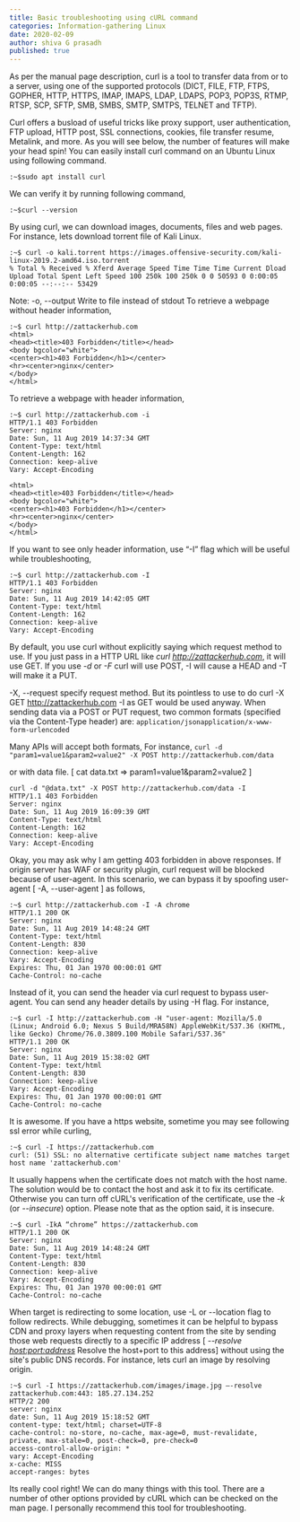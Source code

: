 ```yaml
---
title: Basic troubleshooting using cURL command
categories: Information-gathering Linux
date: 2020-02-09 
author: shiva G prasadh
published: true
---
```


As per the manual page description, curl is a tool to transfer data from or to a server, using one of the supported protocols (DICT, FILE, FTP, FTPS, GOPHER, HTTP, HTTPS, IMAP, IMAPS, LDAP, LDAPS, POP3, POP3S, RTMP, RTSP, SCP, SFTP, SMB, SMBS, SMTP, SMTPS, TELNET and TFTP). 

Curl offers a busload of useful tricks like proxy support, user authentication, FTP upload, HTTP post, SSL connections, cookies, file transfer resume, Metalink, and more. As you will see below, the number of features will make your head spin! You can easily install curl command on an Ubuntu Linux using following command.

```:~$sudo apt install curl```
 
We can verify it by running following command,

```:~$curl --version```
 

By using curl, we can download images, documents, files and web pages. For instance, lets download torrent file of Kali Linux.

``` 
:~$ curl -o kali.torrent https://images.offensive-security.com/kali-linux-2019.2-amd64.iso.torrent
% Total % Received % Xferd Average Speed Time Time Time Current Dload Upload Total Spent Left Speed 100 250k 100 250k 0 0 50593 0 0:00:05 0:00:05 --:--:-- 53429
```
 
Note: -o, --output <file> Write to file instead of stdout
To retrieve a webpage without header information,

``` 
:~$ curl http://zattackerhub.com
<html>
<head><title>403 Forbidden</title></head>
<body bgcolor="white">
<center><h1>403 Forbidden</h1></center>
<hr><center>nginx</center>
</body>
</html>
```

To retrieve a webpage with header information,

``` 
:~$ curl http://zattackerhub.com -i
HTTP/1.1 403 Forbidden
Server: nginx
Date: Sun, 11 Aug 2019 14:37:34 GMT
Content-Type: text/html
Content-Length: 162
Connection: keep-alive
Vary: Accept-Encoding
 
<html>
<head><title>403 Forbidden</title></head>
<body bgcolor="white">
<center><h1>403 Forbidden</h1></center>
<hr><center>nginx</center>
</body>
</html>
```

If you want to see only header information, use “-I” flag which will be useful while troubleshooting, 
 
```
:~$ curl http://zattackerhub.com -I
HTTP/1.1 403 Forbidden
Server: nginx
Date: Sun, 11 Aug 2019 14:42:05 GMT
Content-Type: text/html
Content-Length: 162
Connection: keep-alive
Vary: Accept-Encoding
```
 
By default, you use curl without explicitly saying which request method to use. If you just pass in a HTTP URL like *curl http://zattackerhub.com*, it will use GET. If you use *-d* or *-F* curl will use POST, -I will cause a HEAD and -T will make it a PUT.
 
 -X, --request <command> specify request method. But its pointless to use to do curl -X GET http://zattackerhub.com -I as GET would be used anyway. When sending data via a POST or PUT request, two common formats (specified via the Content-Type header) are:
```application/jsonapplication/x-www-form-urlencoded ```
 
Many APIs will accept both formats, For instance,
```curl -d "param1=value1&param2=value2" -X POST http://zattackerhub.com/data```
 
 or with data file. [ cat data.txt => param1=value1&param2=value2 ]

```
curl -d "@data.txt" -X POST http://zattackerhub.com/data -I
HTTP/1.1 403 Forbidden
Server: nginx
Date: Sun, 11 Aug 2019 16:09:39 GMT
Content-Type: text/html
Content-Length: 162
Connection: keep-alive
Vary: Accept-Encoding
```
Okay, you may ask why I am getting 403 forbidden in above responses. If origin server has WAF or security plugin, curl request will be blocked because of user-agent. In this scenario, we can bypass it by spoofing user-agent [ -A, --user-agent <name> ] as follows,
 
```
:~$ curl http://zattackerhub.com -I -A chrome
HTTP/1.1 200 OK
Server: nginx
Date: Sun, 11 Aug 2019 14:48:24 GMT
Content-Type: text/html
Content-Length: 830
Connection: keep-alive
Vary: Accept-Encoding
Expires: Thu, 01 Jan 1970 00:00:01 GMT
Cache-Control: no-cache
```
 
Instead of it, you can send the header via curl request to bypass user-agent. You can send any header details by using -H flag. For instance,

```
:~$ curl -I http://zattackerhub.com -H "user-agent: Mozilla/5.0 (Linux; Android 6.0; Nexus 5 Build/MRA58N) AppleWebKit/537.36 (KHTML, like Gecko) Chrome/76.0.3809.100 Mobile Safari/537.36"
HTTP/1.1 200 OK
Server: nginx
Date: Sun, 11 Aug 2019 15:38:02 GMT
Content-Type: text/html
Content-Length: 830
Connection: keep-alive
Vary: Accept-Encoding
Expires: Thu, 01 Jan 1970 00:00:01 GMT
Cache-Control: no-cache
``` 

It is awesome. If you have a https website, sometime you may see following ssl error while curling,
 
```
:~$ curl -I https://zattackerhub.com
curl: (51) SSL: no alternative certificate subject name matches target host name 'zattackerhub.com'
```
 
It usually happens when the certificate does not match with the host name. The solution would be to contact the host and ask it to fix its certificate. Otherwise you can turn off cURL's verification of the certificate, use the *-k* (or *--insecure*) option. Please note that as the option said, it is insecure. 

```
:~$ curl -IkA “chrome” https://zattackerhub.com 
HTTP/1.1 200 OK
Server: nginx
Date: Sun, 11 Aug 2019 14:48:24 GMT
Content-Type: text/html
Content-Length: 830
Connection: keep-alive
Vary: Accept-Encoding
Expires: Thu, 01 Jan 1970 00:00:01 GMT
Cache-Control: no-cache 
```
 
When target is redirecting to some location, use -L or --location flag to follow redirects.
While debugging, sometimes it can be helpful to bypass CDN and proxy layers when requesting content from the site by sending those web requests directly to a specific IP address [ *--resolve <host:port:address>* Resolve the host+port to this address] without using the site's public DNS records. For instance, lets curl an image by resolving origin.

```
:~$ curl -I https://zattackerhub.com/images/image.jpg –-resolve zattackerhub.com:443: 185.27.134.252
HTTP/2 200
server: nginx
date: Sun, 11 Aug 2019 15:18:52 GMT
content-type: text/html; charset=UTF-8
cache-control: no-store, no-cache, max-age=0, must-revalidate, private, max-stale=0, post-check=0, pre-check=0
access-control-allow-origin: *
vary: Accept-Encoding
x-cache: MISS
accept-ranges: bytes
``` 
 
Its really cool right! We can do many things with this tool. There are a number of other options provided by cURL which can be checked on the man page. I personally recommend this tool for troubleshooting.
